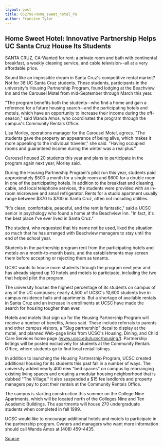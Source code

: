 ```yaml
---
layout: post
title: 052798-Home_sweet_hotel_Pa
author: Francine Tyler
---
```


## Home Sweet Hotel: Innovative Partnership Helps UC Santa Cruz House Its Students

SANTA CRUZ, CA-Wanted for rent: a private room and bath with continental breakfast, a weekly cleaning service, and cable television--all at a very affordable price.

Sound like an impossible dream in Santa Cruz's competitive rental market? Not for 38 UC Santa Cruz students. These students, participants in the university's Housing Partnership Program, found lodging at the Beachview Inn and the Carousel Motel from mid-September through March this year.

"The program benefits both the students--who find a home and gain a reference for a future housing search--and the participating hotels and motels, which have an opportunity to increase their income during the off-season," said Wanda Amos, who coordinates the program through the campus's Community Rentals Office.

Lisa Morley, operations manager for the Carousel Motel, agrees. "The students gave the property an appearance of being alive, which makes it more appealing to the individual traveler," she said. "Having occupied rooms and guaranteed income during the winter was a real plus."

Carousel housed 20 students this year and plans to participate in the program again next year, Morley said.

During the Housing Partnership Program's pilot run this year, students paid approximately $500 a month for a single room and $600 for a double room in one of the participating hotels. In addition to the breakfast and cleaning, cable, and local telephone services, the students were provided with an in-room microwave and small refrigerator. Rents for a studio apartment usually range between $370 to $700 in Santa Cruz, often not including utilities.

"It's clean, comfortable, peaceful, and the rent is fantastic," said a UCSC senior in psychology who found a home at the Beachview Inn. "In fact, it's the best place I've ever lived in Santa Cruz."

The student, who requested that his name not be used, liked the  situation so much that he has arranged with Beachview managers to stay until the end of the school year.

Students in the partnership program rent from the participating hotels and motels on a month-to-month basis, and the establishments may screen them before accepting or rejecting them as tenants.

UCSC wants to house more students through the program next year and has already signed up 10 hotels and motels to participate, including the two that helped pilot the program.

The university houses the highest percentage of its students on campus of any of the UC campuses; nearly 4,500 of UCSC's 10,600 students live in campus residence halls and apartments. But a shortage of available rentals in Santa Cruz and an increase in enrollments at UCSC have made the search for housing tougher than ever.

Hotels and motels that sign up for the Housing Partnership Program will receive a number of benefits, Amos said. These include referrals to parents and other campus visitors, a "Slug partnership" decal to display at the motel, and planned Web-page links from UCSC's Housing, Dining, and Child Care Services home page (www.ucsc.edu/ucsc/housing/). Partnership listings will be posted exclusively for students at the Community Rentals Office, where students go to find local rental listings.

In addition to launching the Housing Partnership Program, UCSC created additional housing for its students this past fall in a number of ways. The university added nearly 400 new "bed spaces" on campus by rearranging existing living spaces and creating a modular housing neighborhood that is dubbed "The Village." It also suspended a $15 fee landlords and property managers pay to post their rentals at the Community Rentals Office.

The campus is starting construction this summer on the College Nine Apartments, which will be located north of the Colleges Nine and Ten Academic Buildings. The apartments will house 270 undergraduate students when completed in fall 1999.

UCSC would like to encourage additional hotels and motels to participate in the partnership program. Owners and managers who want more information should call Wanda Amos at (408) 459-4435.

[Source](http://www1.ucsc.edu/news_events/press_releases/archive/97-98/05-98/052798-Home_sweet_hotel_Pa.html "Permalink to 052798-Home_sweet_hotel_Pa")